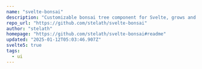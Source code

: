 ```yaml
---
name: "svelte-bonsai"
description: "Customizable bonsai tree component for Svelte, grows and animates."
repo_url: "https://github.com/stelath/svelte-bonsai"
author: "stelath"
homepage: "https://github.com/stelath/svelte-bonsai#readme"
updated: "2025-01-12T05:03:46.907Z"
svelte5: true
tags: 
  - ui
---
```

